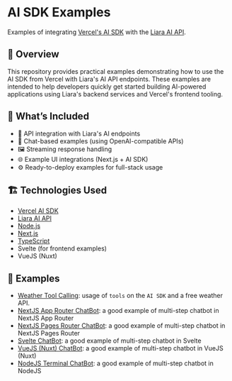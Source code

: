 # AI SDK Examples

Examples of integrating [Vercel's AI SDK](https://ai-sdk.dev/) with the [Liara AI API](https://docs.liara.ir/ai/about/).

## 🚀 Overview

This repository provides practical examples demonstrating how to use the AI SDK from Vercel with Liara's AI API endpoints. These examples are intended to help developers quickly get started building AI-powered applications using Liara's backend services and Vercel's frontend tooling.

## 🧩 What’s Included

- 🔌 API integration with Liara's AI endpoints
- 💬 Chat-based examples (using OpenAI-compatible APIs)
- 🖼️ Streaming response handling
- 🌐 Example UI integrations (Next.js + AI SDK)
- ⚙️ Ready-to-deploy examples for full-stack usage

## 🏗️ Technologies Used

- [Vercel AI SDK](https://ai-sdk.dev/docs/introduction)
- [Liara AI API](https://docs.liara.ir/ai/about)
- [Node.js](https://nodejs.org) 
- [Next.js](https://nextjs.org/) 
- [TypeScript](https://www.typescriptlang.org/) 
- Svelte (for frontend examples)
- VueJS (Nuxt)

## 📂 Examples

- [Weather Tool Calling](https://github.com/liara-cloud/ai-sdk-examples/tree/master/Tool-Calling-Weather-API): usage of `tools` on the `AI SDK` and a free weather API.
- [NextJS App Router ChatBot](https://github.com/liara-cloud/ai-sdk-examples/tree/master/NextJS-App-Router-ChatBot): a good example of multi-step chatbot in NextJS App Router
- [NextJS Pages Router ChatBot](https://github.com/liara-cloud/ai-sdk-examples/tree/master/NextJS-Pages-Router-ChatBot): a good example of multi-step chatbot in NextJS Pages Router
- [Svelte ChatBot](https://github.com/liara-cloud/ai-sdk-examples/tree/master/Svelte-ChatBot): a good example of multi-step chatbot in Svelte
- [VueJS (Nuxt) ChatBot](https://github.com/liara-cloud/ai-sdk-examples/tree/master/Vue-Nuxt-ChatBot): a good example of multi-step chatbot in VueJS (Nuxt)
- [NodeJS Terminal ChatBot](https://github.com/liara-cloud/ai-sdk-examples/tree/master/NodeJS-Terminal-ChatBot): a good example of multi-step chatbot in NodeJS


